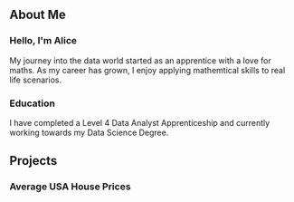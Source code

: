 ## **About Me**
### Hello, I'm Alice
My journey into the data world started as an apprentice with a love for maths. As my career has grown, I enjoy applying mathemtical skills to real life scenarios.
### Education
I have completed a Level 4 Data Analyst Apprenticeship and currently working towards my Data Science Degree. 
##


## **Projects**
### Average USA House Prices
<!--
**a-hopkins18/a-hopkins18** is a ✨ _special_ ✨ repository because its `README.md` (this file) appears on your GitHub profile.


